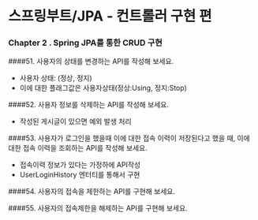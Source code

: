 # 스프링부트/JPA - 컨트롤러 구현 편

### Chapter 2 . Spring JPA를 통한 CRUD 구현


####51. 사용자의 상태를 변경하는 API를 작성해 보세요.
- 사용자 상태: (정상, 정지)
- 이에 대한 플래그값은 사용자상태(정상:Using, 정지:Stop)


####52. 사용자 정보를 삭제하는 API를 작성해 보세요.
- 작성된 게시글이 있으면 예외 발생 처리


####53. 사용자가 로그인을 했을때 이에 대한 접속 이력이 저장된다고 했을 때, 이에 대한 접속 이력을 조회하는 API를 작성해 보세요.
- 접속이력 정보가 있다는 가정하에 API작성
- UserLoginHistory 엔터티를 통해서 구현

####54. 사용자의 접속을 제한하는 API를 구현해 보세요.


####55. 사용자의 접속제한을 해제하는 API를 구현해 보세요.





